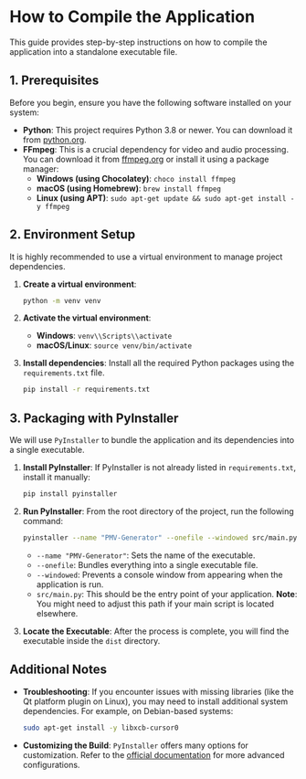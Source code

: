 # How to Compile the Application

This guide provides step-by-step instructions on how to compile the application into a standalone executable file.

## 1. Prerequisites

Before you begin, ensure you have the following software installed on your system:

- **Python**: This project requires Python 3.8 or newer. You can download it from [python.org](https://www.python.org/downloads/).
- **FFmpeg**: This is a crucial dependency for video and audio processing. You can download it from [ffmpeg.org](https://ffmpeg.org/download.html) or install it using a package manager:
    - **Windows (using Chocolatey)**: `choco install ffmpeg`
    - **macOS (using Homebrew)**: `brew install ffmpeg`
    - **Linux (using APT)**: `sudo apt-get update && sudo apt-get install -y ffmpeg`

## 2. Environment Setup

It is highly recommended to use a virtual environment to manage project dependencies.

1.  **Create a virtual environment**:
    ```bash
    python -m venv venv
    ```

2.  **Activate the virtual environment**:
    - **Windows**: `venv\\Scripts\\activate`
    - **macOS/Linux**: `source venv/bin/activate`

3.  **Install dependencies**:
    Install all the required Python packages using the `requirements.txt` file.
    ```bash
    pip install -r requirements.txt
    ```

## 3. Packaging with PyInstaller

We will use `PyInstaller` to bundle the application and its dependencies into a single executable.

1.  **Install PyInstaller**:
    If PyInstaller is not already listed in `requirements.txt`, install it manually:
    ```bash
    pip install pyinstaller
    ```

2.  **Run PyInstaller**:
    From the root directory of the project, run the following command:
    ```bash
    pyinstaller --name "PMV-Generator" --onefile --windowed src/main.py
    ```
    - `--name "PMV-Generator"`: Sets the name of the executable.
    - `--onefile`: Bundles everything into a single executable file.
    - `--windowed`: Prevents a console window from appearing when the application is run.
    - `src/main.py`: This should be the entry point of your application. **Note**: You might need to adjust this path if your main script is located elsewhere.

3.  **Locate the Executable**:
    After the process is complete, you will find the executable inside the `dist` directory.

## Additional Notes

- **Troubleshooting**: If you encounter issues with missing libraries (like the Qt platform plugin on Linux), you may need to install additional system dependencies. For example, on Debian-based systems:
  ```bash
  sudo apt-get install -y libxcb-cursor0
  ```
- **Customizing the Build**: `PyInstaller` offers many options for customization. Refer to the [official documentation](https://pyinstaller.readthedocs.io/en/stable/) for more advanced configurations.